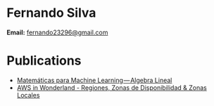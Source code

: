# Fernando Silva
<b>Email:</b> fernando23296@gmail.com

# Publications
* [Matemáticas para Machine Learning — Algebra Lineal](https://medium.com/data-science-bolivia/matem%C3%A1ticas-para-machine-learning-algebra-lineal-d3b67b521aea)
* [AWS in Wonderland - Regiones, Zonas de Disponibilidad & Zonas Locales](https://medium.com/@fernando232s/aws-in-wonderland-regiones-zonas-de-disponibilidad-zonas-locales-28f8ae9f03d0)
